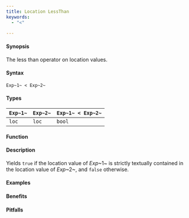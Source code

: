 ```yaml
---
title: Location LessThan
keywords:
  - "<"

---
```


#### Synopsis

The less than operator on location values.

#### Syntax

`Exp~1~ < Exp~2~`

#### Types


| `Exp~1~` | `Exp~2~` | `Exp~1~ < Exp~2~`  |
| --- | --- | --- |
| `loc`     |  `loc`    | `bool`                |


#### Function

#### Description

Yields `true` if the location value of _Exp_~1~ is strictly textually contained
in the location value of _Exp_~2~, and `false` otherwise.

#### Examples

#### Benefits

#### Pitfalls

